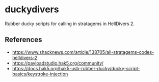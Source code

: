 # duckydivers
Rubber ducky scripts for calling in stratagems in HellDivers 2.

## References
- https://www.shacknews.com/article/138705/all-stratagems-codes-helldivers-2
- https://payloadstudio.hak5.org/community/
- https://docs.hak5.org/hak5-usb-rubber-ducky/ducky-script-basics/keystroke-injection
